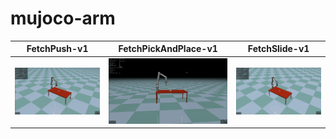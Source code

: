# mujoco-arm

FetchPush-v1| FetchPickAndPlace-v1| FetchSlide-v1
-----------------------|-----------------------|-----------------------|
![](figures/push.gif)| ![](figures/pap.gif)| ![](figures/slide.gif)
